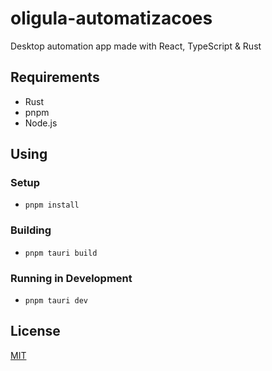 # oligula-automatizacoes

Desktop automation app made with React, TypeScript & Rust

## Requirements

- Rust
- pnpm
- Node.js

## Using

### Setup

- `pnpm install`

### Building

- `pnpm tauri build`

### Running in Development

- `pnpm tauri dev`

## License

[MIT](./LICENSE)
